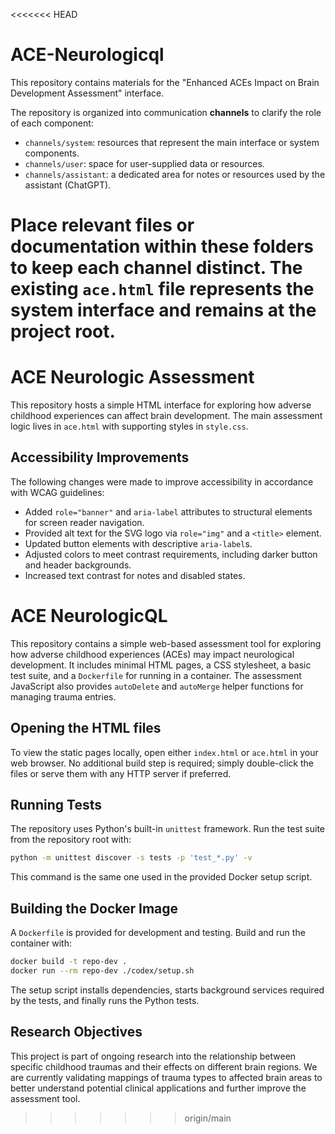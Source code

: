 <<<<<<< HEAD
# ACE-Neurologicql

This repository contains materials for the "Enhanced ACEs Impact on Brain Development Assessment" interface.

The repository is organized into communication **channels** to clarify the role of each component:

- `channels/system`: resources that represent the main interface or system components.
- `channels/user`: space for user-supplied data or resources.
- `channels/assistant`: a dedicated area for notes or resources used by the assistant (ChatGPT).

Place relevant files or documentation within these folders to keep each channel distinct. The existing `ace.html` file represents the system interface and remains at the project root.
=======
# ACE Neurologic Assessment

This repository hosts a simple HTML interface for exploring how adverse childhood experiences can affect brain development. The main assessment logic lives in `ace.html` with supporting styles in `style.css`.

## Accessibility Improvements

The following changes were made to improve accessibility in accordance with WCAG guidelines:

- Added `role="banner"` and `aria-label` attributes to structural elements for screen reader navigation.
- Provided alt text for the SVG logo via `role="img"` and a `<title>` element.
- Updated button elements with descriptive `aria-label`s.
- Adjusted colors to meet contrast requirements, including darker button and header backgrounds.
- Increased text contrast for notes and disabled states.

# ACE NeurologicQL

This repository contains a simple web-based assessment tool for exploring how adverse childhood experiences (ACEs) may impact neurological development. It includes minimal HTML pages, a CSS stylesheet, a basic test suite, and a `Dockerfile` for running in a container. The assessment JavaScript also provides `autoDelete` and `autoMerge` helper functions for managing trauma entries.

## Opening the HTML files

To view the static pages locally, open either `index.html` or `ace.html` in your web browser. No additional build step is required; simply double-click the files or serve them with any HTTP server if preferred.

## Running Tests

The repository uses Python's built-in `unittest` framework. Run the test suite from the repository root with:

```bash
python -m unittest discover -s tests -p 'test_*.py' -v
```

This command is the same one used in the provided Docker setup script.

## Building the Docker Image

A `Dockerfile` is provided for development and testing. Build and run the container with:

```bash
docker build -t repo-dev .
docker run --rm repo-dev ./codex/setup.sh
```

The setup script installs dependencies, starts background services required by the tests, and finally runs the Python tests.

## Research Objectives

This project is part of ongoing research into the relationship between specific childhood traumas and their effects on different brain regions. We are currently validating mappings of trauma types to affected brain areas to better understand potential clinical applications and further improve the assessment tool.

>>>>>>> origin/main
